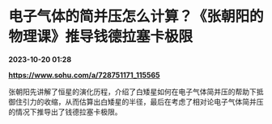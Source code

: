 # 电子气体的简并压怎么计算？《张朝阳的物理课》推导钱德拉塞卡极限

**2023-10-20 01:28**

**https://www.sohu.com/a/728751171_115565**

张朝阳先讲解了恒星的演化历程，介绍了白矮星如何在电子气体简并压的帮助下抵御住引力的收缩，从而估算出白矮星的半径，最后在考虑了相对论电子气体简并压的情况下推导出了钱德拉塞卡极限。